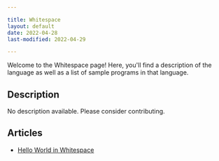 ```yaml
---

title: Whitespace
layout: default
date: 2022-04-28
last-modified: 2022-04-29

---
```


Welcome to the Whitespace page! Here, you'll find a description of the language as well as a list of sample programs in that language.

## Description

No description available. Please consider contributing.

## Articles

- [Hello World in Whitespace](https://sampleprograms.io/projects/hello-world/whitespace)